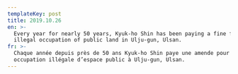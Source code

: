 ```yaml
---
templateKey: post
title: 2019.10.26
en: >-
  Every year for nearly 50 years, Kyuk-ho Shin has been paying a fine for
  illegal occupation of public land in Ulju-gun, Ulsan.
fr: >-
  Chaque année depuis près de 50 ans Kyuk-ho Shin paye une amende pour
  occupation illégale d’espace public à Ulju-gun, Ulsan.
---
```


